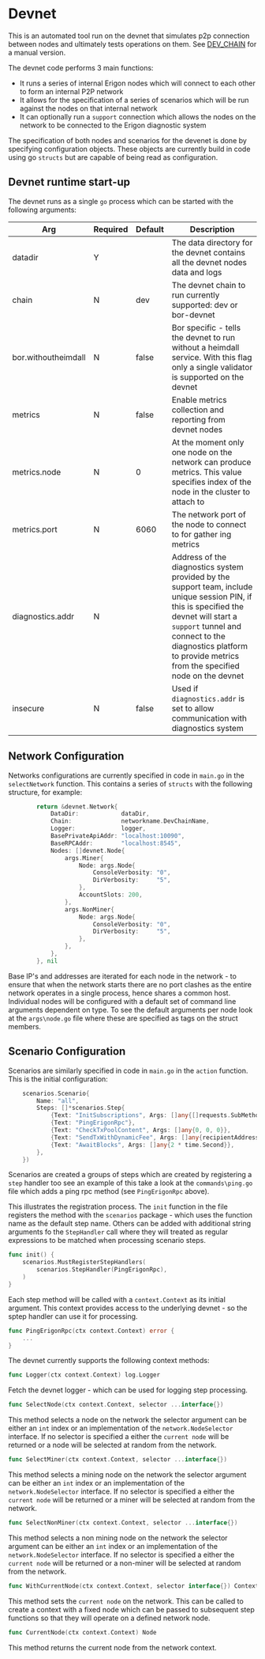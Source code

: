 # Devnet

This is an automated tool run on the devnet that simulates p2p connection between nodes and ultimately tests operations on them.
See [DEV_CHAIN](https://github.com/idrecun/erigon/blob/devel/DEV_CHAIN.md) for a manual version.

The devnet code performs 3 main functions:

* It runs a series of internal Erigon nodes which will connect to each other to form an internal P2P network
* It allows for the specification of a series of scenarios which will be run against the nodes on that internal network
* It can optionally run a `support` connection which allows the nodes on the network to be connected to the Erigon diagnostic system

The specification of both nodes and scenarios for the devenet is done by specifying configuration objects.  These objects are currently build in code using go `structs` but are capable of being read as configuration.

## Devnet runtime start-up

The devnet runs as a single `go` process which can be started with the following arguments:

| Arg | Required | Default | Description |
| --- | -------- | ------- | ----------- |
| datadir | Y | | The data directory for the devnet contains all the devnet nodes data and logs |
| chain | N | dev | The devnet chain to run currently supported: dev or bor-devnet | 
| bor.withoutheimdall | N | false | Bor specific - tells the devnet to run without a heimdall service.  With this flag only a single validator is supported on the devnet |
| metrics | N | false | Enable metrics collection and reporting from devnet nodes |
| metrics.node | N | 0 | At the moment only one node on the network can produce metrics.  This value specifies index of the node in the cluster to attach to |
| metrics.port | N | 6060 | The network port of the node to connect to for gather ing metrics |
| diagnostics.addr | N | | Address of the diagnostics system provided by the support team, include unique session PIN, if this is specified the devnet will start a `support` tunnel and connect to the diagnostics platform to provide metrics from the specified node on the devnet | 
| insecure | N | false | Used if `diagnostics.addr` is set to allow communication with diagnostics system

## Network Configuration

Networks configurations are currently specified in code in `main.go` in the `selectNetwork` function.  This contains a series of `structs` with the following structure, for example:

```go
		return &devnet.Network{
			DataDir:            dataDir,
			Chain:              networkname.DevChainName,
			Logger:             logger,
			BasePrivateApiAddr: "localhost:10090",
			BaseRPCAddr:        "localhost:8545",
			Nodes: []devnet.Node{
				args.Miner{
					Node: args.Node{
						ConsoleVerbosity: "0",
						DirVerbosity:     "5",
					},
					AccountSlots: 200,
				},
				args.NonMiner{
					Node: args.Node{
						ConsoleVerbosity: "0",
						DirVerbosity:     "5",
					},
				},
			},
		}, nil	
```

Base IP's and addresses are iterated for each node in the network - to ensure that when the network starts there are no port clashes as the entire network operates in a single process, hence shares a common host.  Individual nodes will be configured with a default set of command line arguments dependent on type. To see the default arguments per node look at the `args\node.go` file where these are specified as tags on the struct members.

## Scenario Configuration

Scenarios are similarly specified in code in `main.go` in the `action` function.  This is the initial configuration:

```go
    scenarios.Scenario{
        Name: "all",
        Steps: []*scenarios.Step{
            {Text: "InitSubscriptions", Args: []any{[]requests.SubMethod{requests.Methods.ETHNewHeads}}},
            {Text: "PingErigonRpc"},
            {Text: "CheckTxPoolContent", Args: []any{0, 0, 0}},
            {Text: "SendTxWithDynamicFee", Args: []any{recipientAddress, accounts.DevAddress, sendValue}},
            {Text: "AwaitBlocks", Args: []any{2 * time.Second}},
        },
    })
```

Scenarios are created a groups of steps which are created by registering a `step` handler too see an example of this take a look at the `commands\ping.go` file which adds a ping rpc method (see `PingErigonRpc` above).

This illustrates the registration process.  The `init` function in the file registers the method with the `scenarios` package - which uses the function name as the default step name.  Others can be added with additional string arguments fo the `StepHandler` call where they will treated as regular expressions to be matched when processing scenario steps.

```go
func init() {
	scenarios.MustRegisterStepHandlers(
		scenarios.StepHandler(PingErigonRpc),
	)
}
```
Each step method will be called with a `context.Context` as its initial argument. This context provides access to the underlying devnet - so the sptep handler can use it for processing.

```go
func PingErigonRpc(ctx context.Context) error {
    ...
}
```
The devnet currently supports the following context methods:

```go
func Logger(ctx context.Context) log.Logger
```

Fetch the devnet logger - which can be used for logging step processing.

```go
func SelectNode(ctx context.Context, selector ...interface{}) 
```

This method selects a node on the network the selector argument can be either an `int` index or an implementation of the `network.NodeSelector` interface.  If no selector is specified a either the `current node` will be returned or a node will be selected at random from the network.

```go
func SelectMiner(ctx context.Context, selector ...interface{})
```

This method selects a mining node on the network the selector argument can be either an `int` index or an implementation of the `network.NodeSelector` interface.  If no selector is specified a either the `current node` will be returned or a miner will be selected at random from the network.

```go
func SelectNonMiner(ctx context.Context, selector ...interface{})
```

This method selects a non mining node on the network the selector argument can be either an `int` index or an implementation of the `network.NodeSelector` interface.  If no selector is specified a either the `current node` will be returned or a non-miner will be selected at random from the network.

```go
func WithCurrentNode(ctx context.Context, selector interface{}) Context
```
This method sets the `current node` on the network.  This can be called to create a context with a fixed node which can be passed to subsequent step functions so that they will operate on a defined network node.

```go
func CurrentNode(ctx context.Context) Node
```

This method returns the current node from the network context.
